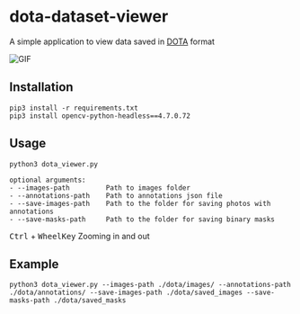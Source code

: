 # dota-dataset-viewer

A simple application to view data saved in [DOTA](https://captain-whu.github.io/DOTA/dataset.html) format

![GIF](https://github.com/Skwarson96/dota-dataset-viewer/blob/readme_and_refactor/assets/dota_viewer.gif)

## Installation
``` 
pip3 install -r requirements.txt
pip3 install opencv-python-headless==4.7.0.72 
```

## Usage
```
python3 dota_viewer.py

optional arguments:
- --images-path         Path to images folder
- --annotations-path    Path to annotations json file
- --save-images-path    Path to the folder for saving photos with annotations
- --save-masks-path     Path to the folder for saving binary masks
```
<kbd>Ctrl</kbd> + <kbd>WheelKey</kbd> Zooming in and out

## Example
```
python3 dota_viewer.py --images-path ./dota/images/ --annotations-path ./dota/annotations/ --save-images-path ./dota/saved_images --save-masks-path ./dota/saved_masks
```
